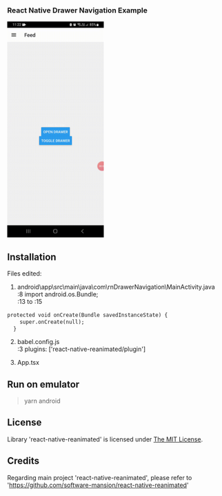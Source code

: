 ### React Native Drawer Navigation Example
<img src="Drawer_demo.gif" height="500"/>

## Installation
Files edited:
1. android\app\src\main\java\com\rnDrawerNavigation\MainActivity.java  
:8 import android.os.Bundle;  
:13 to :15
```
protected void onCreate(Bundle savedInstanceState) {  
    super.onCreate(null);  
  }  
```

2. babel.config.js  
:3 plugins: ['react-native-reanimated/plugin']

3. App.tsx

## Run on emulator
> yarn android

## License

Library 'react-native-reanimated' is licensed under [The MIT License](LICENSE).

## Credits
Regarding main project 'react-native-reanimated', please refer to 'https://github.com/software-mansion/react-native-reanimated'
